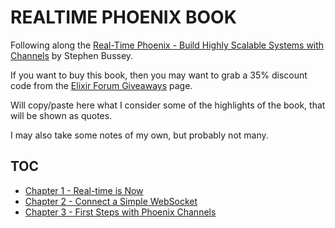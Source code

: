 # REALTIME PHOENIX BOOK

Following along the [Real-Time Phoenix - Build Highly Scalable Systems with Channels](https://pragprog.com/titles/sbsockets/real-time-phoenix/) by Stephen Bussey.

If you want to buy this book, then you may want to grab a 35% discount code from the [Elixir Forum Giveaways](https://elixirforum.com/t/elixir-forum-update-2022-the-100-000-issue/45299) page.

Will copy/paste here what I consider some of the highlights of the book, that will be shown as quotes.

I may also take some notes of my own, but probably not many.

## TOC

* [Chapter 1 - Real-time is Now](/chapter-1_realtime-is-now/README.md)
* [Chapter 2 - Connect a Simple WebSocket](/chapter-2_connect-a-simple-websocket/README.md)
* [Chapter 3 - First Steps with Phoenix Channels](/chapter-3_first-steps-with-phoenix-channels/README.md)
